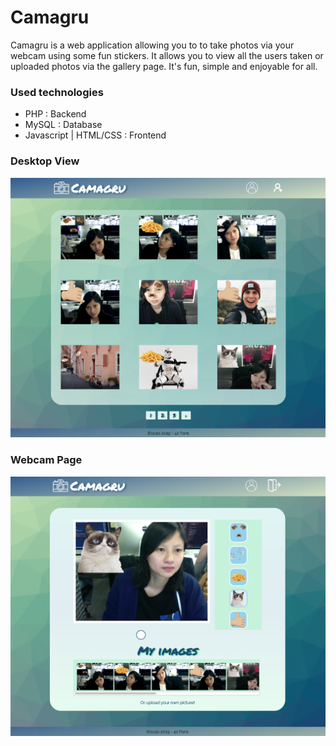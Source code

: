 # Camagru

Camagru is a web application allowing you to to take  photos via your webcam using some fun stickers. 
It allows you to view all the users taken or uploaded photos via the gallery page.
It's fun, simple and enjoyable for all.

### Used technologies

* PHP : Backend
* MySQL : Database
* Javascript | HTML/CSS : Frontend

### Desktop View

![alt text](img_git/template1.png?raw=true "Title")

### Webcam Page

![alt text](img_git/webcam.png?raw=true "Title")
